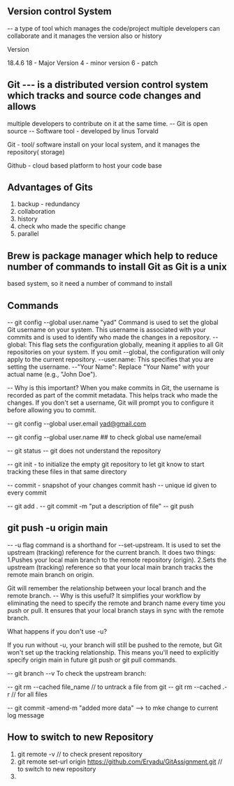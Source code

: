## Version control System

-- a type of tool which manages the code/project
multiple developers can collaborate and it manages the version also
or history

Version

18.4.6
18 - Major Version
4  - minor version
6  - patch


## Git --- is a distributed version control system which tracks and source code changes and allows
multiple developers to contribute on it at the same time.
-- Git is open source
-- Software tool - developed by linus Torvald

Git - tool/ software install on your local system, and it manages the repository( storage)

Github -  cloud based platform to host your code base
## Advantages of Gits

1. backup - redundancy
2. collaboration
3. history
4. check who made the specific change
5. parallel

## Brew is package manager which help to reduce number of commands to install Git as Git is a unix
based system, so it need a number of command to install

## Commands

-- git config --global user.name "yad"
    Command is used to set the global Git username on your system. 
    This username is associated with your commits and is used to identify who made the changes in a repository.
    --global: This flag sets the configuration globally, meaning it applies to all Git repositories on your system. 
       If you omit --global, the configuration will only apply to the current repository.
    --user.name: This specifies that you are setting the username.
    --"Your Name": Replace "Your Name" with your actual name (e.g., "John Doe").

-- Why is this important?
   When you make commits in Git, the username is recorded as part of the commit metadata. 
   This helps track who made the changes.
   If you don't set a username, Git will prompt you to configure it before allowing you to commit.

-- git config --global user.email yad@gmail.com

-- git config --global user.name ## to check global use name/email

-- git status --  git does not understand the repository

-- git init - to initialize the empty git repository
   to let git know to start tracking these files in that same directory

-- commit - snapshot of your changes
   commit hash -- unique id given to every commit

-- git add .
-- git commit -m "put a description of file"
-- git push

## git push -u origin main 
-- -u flag command is a shorthand for --set-upstream. 
It is used to set the upstream (tracking) reference for the current branch.
It does two things:
1.Pushes your local main branch to the remote repository (origin).
2.Sets the upstream (tracking) reference so that your local main branch tracks the remote main branch on origin.

Git will remember the relationship between your local branch and the remote branch. 
 -- Why is this useful?
It simplifies your workflow by eliminating the need to specify the remote and branch name every time you push or pull.
It ensures that your local branch stays in sync with the remote branch.

What happens if you don't use -u?

If you run without -u, your branch will still be pushed to the remote, but Git won't set up the tracking relationship. 
This means you'll need to explicitly specify origin main in future git push or git pull commands.

-- git branch --v  To check the upstream branch:

-- git rm --cached file_name // to untrack a file from git
-- git rm --cached .-r // for all files

-- git commit -amend-m "added more data" --> to mke change to current log message

## How to switch to new Repository

1. git remote -v // to check present repository
2. git remote set-url origin https://github.com/Eryadu/GitAssignment.git // to switch to new repository
3. 